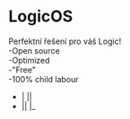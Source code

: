 # LogicOS
Perfektní řešení pro váš Logic!                                
-Open source                 
-Optimized         
-"Free"                     
-100% child labour  
- |   ||
- ||  |_                    


